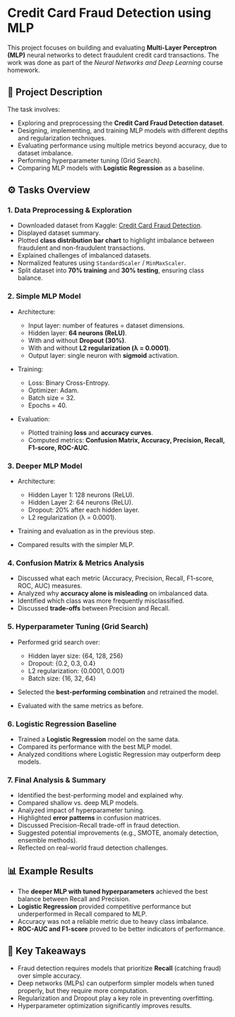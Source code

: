 # Credit Card Fraud Detection using MLP

This project focuses on building and evaluating **Multi-Layer Perceptron (MLP)** neural networks to detect fraudulent credit card transactions. The work was done as part of the *Neural Networks and Deep Learning* course homework.

## 📌 Project Description

The task involves:

* Exploring and preprocessing the **Credit Card Fraud Detection dataset**.
* Designing, implementing, and training MLP models with different depths and regularization techniques.
* Evaluating performance using multiple metrics beyond accuracy, due to dataset imbalance.
* Performing hyperparameter tuning (Grid Search).
* Comparing MLP models with **Logistic Regression** as a baseline.

## ⚙️ Tasks Overview

### 1. Data Preprocessing & Exploration

* Downloaded dataset from Kaggle: [Credit Card Fraud Detection](https://www.kaggle.com/datasets/mlg-ulb/creditcardfraud).
* Displayed dataset summary.
* Plotted **class distribution bar chart** to highlight imbalance between fraudulent and non-fraudulent transactions.
* Explained challenges of imbalanced datasets.
* Normalized features using `StandardScaler` / `MinMaxScaler`.
* Split dataset into **70% training** and **30% testing**, ensuring class balance.

### 2. Simple MLP Model

* Architecture:

  * Input layer: number of features = dataset dimensions.
  * Hidden layer: **64 neurons (ReLU)**.
  * With and without **Dropout (30%)**.
  * With and without **L2 regularization (λ = 0.0001)**.
  * Output layer: single neuron with **sigmoid** activation.
* Training:

  * Loss: Binary Cross-Entropy.
  * Optimizer: Adam.
  * Batch size = 32.
  * Epochs = 40.
* Evaluation:

  * Plotted training **loss** and **accuracy curves**.
  * Computed metrics: **Confusion Matrix, Accuracy, Precision, Recall, F1-score, ROC-AUC**.

### 3. Deeper MLP Model

* Architecture:

  * Hidden Layer 1: 128 neurons (ReLU).
  * Hidden Layer 2: 64 neurons (ReLU).
  * Dropout: 20% after each hidden layer.
  * L2 regularization (λ = 0.0001).
* Training and evaluation as in the previous step.
* Compared results with the simpler MLP.

### 4. Confusion Matrix & Metrics Analysis

* Discussed what each metric (Accuracy, Precision, Recall, F1-score, ROC, AUC) measures.
* Analyzed why **accuracy alone is misleading** on imbalanced data.
* Identified which class was more frequently misclassified.
* Discussed **trade-offs** between Precision and Recall.

### 5. Hyperparameter Tuning (Grid Search)

* Performed grid search over:

  * Hidden layer size: {64, 128, 256}
  * Dropout: {0.2, 0.3, 0.4}
  * L2 regularization: {0.0001, 0.001}
  * Batch size: {16, 32, 64}
* Selected the **best-performing combination** and retrained the model.
* Evaluated with the same metrics as before.

### 6. Logistic Regression Baseline

* Trained a **Logistic Regression** model on the same data.
* Compared its performance with the best MLP model.
* Analyzed conditions where Logistic Regression may outperform deep models.

### 7. Final Analysis & Summary

* Identified the best-performing model and explained why.
* Compared shallow vs. deep MLP models.
* Analyzed impact of hyperparameter tuning.
* Highlighted **error patterns** in confusion matrices.
* Discussed Precision-Recall trade-off in fraud detection.
* Suggested potential improvements (e.g., SMOTE, anomaly detection, ensemble methods).
* Reflected on real-world fraud detection challenges.

## 📊 Example Results

* The **deeper MLP with tuned hyperparameters** achieved the best balance between Recall and Precision.
* **Logistic Regression** provided competitive performance but underperformed in Recall compared to MLP.
* Accuracy was not a reliable metric due to heavy class imbalance.
* **ROC-AUC and F1-score** proved to be better indicators of performance.

## 🧠 Key Takeaways

* Fraud detection requires models that prioritize **Recall** (catching fraud) over simple accuracy.
* Deep networks (MLPs) can outperform simpler models when tuned properly, but they require more computation.
* Regularization and Dropout play a key role in preventing overfitting.
* Hyperparameter optimization significantly improves results.
